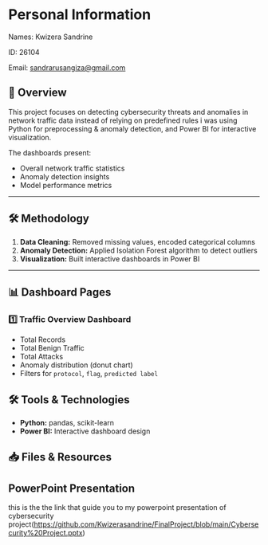 # Personal Information
Names: Kwizera Sandrine

ID: 26104

Email: sandrarusangiza@gmail.com

## 📌 Overview
This project focuses on detecting cybersecurity threats and anomalies in network traffic data instead of relying on predefined rules i was using Python for preprocessing & anomaly detection, and Power BI for interactive visualization.

The dashboards present:
- Overall network traffic statistics
- Anomaly detection insights
- Model performance metrics

---
## 🛠 Methodology
1. **Data Cleaning:** Removed missing values, encoded categorical columns
2. **Anomaly Detection:** Applied Isolation Forest algorithm to detect outliers
3. **Visualization:** Built interactive dashboards in Power BI

---

## 📊 Dashboard Pages

### 1️⃣ Traffic Overview Dashboard
- Total Records
- Total Benign Traffic
- Total Attacks
- Anomaly distribution (donut chart)
- Filters for `protocol`, `flag`, `predicted label`

## 🛠 Tools & Technologies
- **Python:** pandas, scikit-learn
- **Power BI:** Interactive dashboard design

## 📥 Files & Resources

## PowerPoint Presentation
this is the the link that guide you to my powerpoint presentation of cybersecurity project(https://github.com/Kwizerasandrine/FinalProject/blob/main/Cybersecurity%20Project.pptx) 
